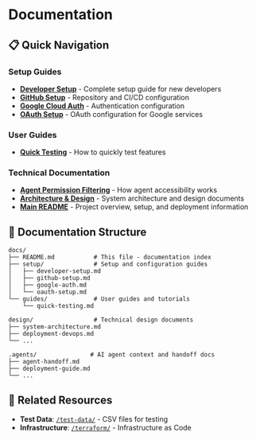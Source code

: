 # Documentation

## 📋 Quick Navigation

### Setup Guides
- [**Developer Setup**](setup/developer-setup.md) - Complete setup guide for new developers
- [**GitHub Setup**](setup/github-setup.md) - Repository and CI/CD configuration
- [**Google Cloud Auth**](setup/google-auth.md) - Authentication configuration
- [**OAuth Setup**](setup/oauth-setup.md) - OAuth configuration for Google services

### User Guides  
- [**Quick Testing**](guides/quick-testing.md) - How to quickly test features

### Technical Documentation
- [**Agent Permission Filtering**](agent-permission-filtering.md) - How agent accessibility works
- [**Architecture & Design**](../design/) - System architecture and design documents
- [**Main README**](../README.md) - Project overview, setup, and deployment information

## 📁 Documentation Structure

```
docs/
├── README.md           # This file - documentation index
├── setup/              # Setup and configuration guides
│   ├── developer-setup.md
│   ├── github-setup.md
│   ├── google-auth.md
│   └── oauth-setup.md
└── guides/             # User guides and tutorials
    └── quick-testing.md

design/                 # Technical design documents
├── system-architecture.md
├── deployment-devops.md
└── ...

.agents/               # AI agent context and handoff docs
├── agent-handoff.md
├── deployment-guide.md
└── ...
```

## 🔗 Related Resources

- **Test Data**: [`/test-data/`](../test-data/) - CSV files for testing
- **Infrastructure**: [`/terraform/`](../terraform/) - Infrastructure as Code